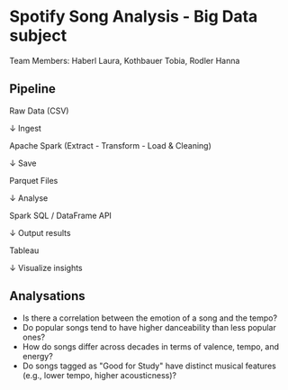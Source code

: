 # Spotify Song Analysis - Big Data subject
Team Members: Haberl Laura, Kothbauer Tobia, Rodler Hanna

## Pipeline
Raw Data (CSV)

↓ Ingest

Apache Spark (Extract - Transform - Load & Cleaning)
    
↓ Save


Parquet Files

↓ Analyse

Spark SQL / DataFrame API

↓ Output results


Tableau

↓ Visualize insights


## Analysations
- Is there a correlation between the emotion of a song and the tempo?
- Do popular songs tend to have higher danceability than less popular ones?
- How do songs differ across decades in terms of valence, tempo, and energy?
- Do songs tagged as "Good for Study" have distinct musical features (e.g., lower tempo, higher acousticness)?
